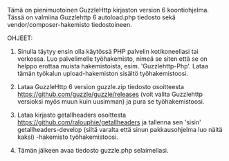 Tämä on pienimuotoinen GuzzleHttp kirjaston version 6 koontiohjelma. Tässä on valmiina Guzzlehttp 6 autoload.php tiedosto sekä vendor/composer-hakemisto tiedostoineen.

OHJEET:

1. Sinulla täytyy ensin olla käytössä PHP palvelin kotikoneellasi tai verkossa. Luo palvelimelle työhakemisto, nimeä se siten että se on helppo erottaa muista hakemistoista, esim. 'Guzzlehttp-Php'. Lataa tämän työkalun upload-hakemiston sisältö työhakemistoosi.

2. Lataa GuzzleHttp 6 version guzzle.zip tiedosto osoitteesta https://github.com/guzzle/guzzle/releases (voit valita Guzzlehttp versioksi myös muun kuin uusimman) ja pura se työhakemistoosi.

3. Lataa kirjasto getallheaders osoittesta https://github.com/ralouphie/getallheaders ja tallenna sen 'sisin' getallheaders-develop  (siltä varalta että sinun pakkausohjelma luo näitä kaksi) -hakemisto työhakemistoosi.

4. Tämän jälkeen avaa tiedosto guzzle.php selaimellasi.
